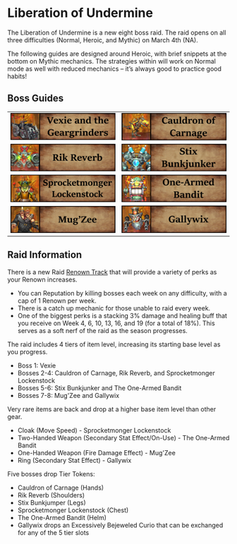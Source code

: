 # Liberation of Undermine

The Liberation of Undermine is a new eight boss raid. The raid opens on all three difficulties (Normal, Heroic, and Mythic) on March 4th (NA).

The following guides are designed around Heroic, with brief snippets at the bottom on Mythic mechanics.  The strategies within will work on Normal mode as well with reduced mechanics – it’s always good to practice good habits!

## Boss Guides
|  |  | 
| --- | --- | 
| [![](.\images\1Vexie.png)](./vexie) | [![](.\images\2Carnage.png)](./cauldron-of-carnage) | 
| [![](.\images\3Rik.png)](./rik-reverb) | [![](.\images\4Stix.png)](./stix-bunkjunker) | 
| [![](.\images\5Sprocket.png)](./sprocketmonger-lockenstock) | [![](.\images\6OneArmed.png)](./one-armed-bandit) | 
| [![](.\images\7MugZee.png)](./mugzee) | [![](.\images\8Gallywix.png)](./gallywix) | 


## Raid Information
There is a new Raid [Renown Track](https://www.wowhead.com/guide/raids/liberation-of-undermine/gallagio-loyalty-rewards-club) that will provide a variety of perks as your Renown increases.  
- You can Reputation by killing bosses each week on any difficulty, with a cap of 1 Renown per week.  
- There is a catch up mechanic for those unable to raid every week. 
- One of the biggest perks is a stacking 3% damage and healing buff that you receive on Week 4, 6, 10, 13, 16, and 19 (for a total of 18%).  This serves as a soft nerf of the raid as the season progresses.

The raid includes 4 tiers of item level, increasing its starting base level as you progress.
- Boss 1: Vexie
- Bosses 2-4: Cauldron of Carnage, Rik Reverb, and Sprocketmonger Lockenstock
- Bosses 5-6: Stix Bunkjunker and The One-Armed Bandit
- Bosses 7-8: Mug'Zee and Gallywix

Very rare items are back and drop at a higher base item level than other gear.
- Cloak (Move Speed) - Sprocketmonger Lockenstock
- Two-Handed Weapon (Secondary Stat Effect/On-Use) - The One-Armed Bandit
- One-Handed Weapon (Fire Damage Effect) - Mug'Zee
- Ring (Secondary Stat Effect) - Gallywix

Five bosses drop Tier Tokens:
- Cauldron of Carnage (Hands)
- Rik Reverb (Shoulders)
- Stix Bunkjumper (Legs)
- Sprocketmonger Lockenstock (Chest)
- The One-Armed Bandit (Helm)
- Gallywix drops an Excessively Bejeweled Curio that can be exchanged for any of the 5 tier slots